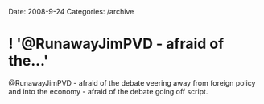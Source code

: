 Date: 2008-9-24
Categories: /archive

# ! '@RunawayJimPVD - afraid of the...'

@RunawayJimPVD - afraid of the debate veering away from foreign policy and into the economy - afraid of the debate going off script.
